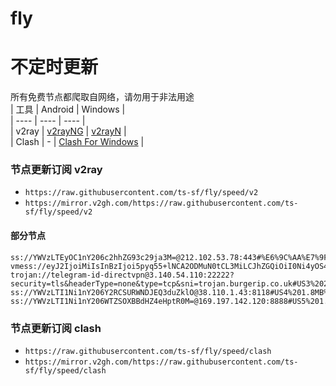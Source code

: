 # fly
# 不定时更新
所有免费节点都爬取自网络，请勿用于非法用途  
|  工具  | Android  | Windows  |  
|  ----  | ----   | ----  |  
| v2ray  | [v2rayNG](https://github.com/2dust/v2rayNG/releases) | [v2rayN](https://github.com/2dust/v2rayN/releases) |  
| Clash  | - | [Clash For Windows](https://github.com/2dust/clashN/releases) | 
  
### 节点更新订阅  v2ray
- `https://raw.githubusercontent.com/ts-sf/fly/speed/v2`  
- `https://mirror.v2gh.com/https://raw.githubusercontent.com/ts-sf/fly/speed/v2`  

#### 部分节点  
``` 
ss://YWVzLTEyOC1nY206c2hhZG93c29ja3M=@212.102.53.78:443#%E6%9C%AA%E7%9F%A52%202.7MB%2Fs
vmess://eyJ2IjoiMiIsInBzIjoi5pyq55+lNCA2ODMuN0tCL3MiLCJhZGQiOiI0Ni4yOS4xNjYuMjM3IiwicG9ydCI6IjQ3NTU1IiwiaWQiOiIwYzQ5Y2QxOS0yNzU4LTRkMzgtZTZhOC0xMWYyZDY2MzU4NjAiLCJhaWQiOiIwIiwic2N5IjoiYXV0byIsIm5ldCI6InRjcCIsInR5cGUiOiIiLCJob3N0IjoiIiwicGF0aCI6IiIsInRscyI6IiIsInNuaSI6IiIsInRlc3RfbmFtZSI6IjQifQ==
trojan://telegram-id-directvpn@3.140.54.110:22222?security=tls&headerType=none&type=tcp&sni=trojan.burgerip.co.uk#US3%2029.3MB%2Fs
ss://YWVzLTI1Ni1nY206Y2RCSURWNDJEQ3duZklO@38.110.1.43:8118#US4%201.8MB%2Fs
ss://YWVzLTI1Ni1nY206WTZSOXBBdHZ4eHptR0M=@169.197.142.120:8888#US5%201.5MB%2Fs
```
### 节点更新订阅  clash
- `https://raw.githubusercontent.com/ts-sf/fly/speed/clash`  
- `https://mirror.v2gh.com/https://raw.githubusercontent.com/ts-sf/fly/speed/clash`  


